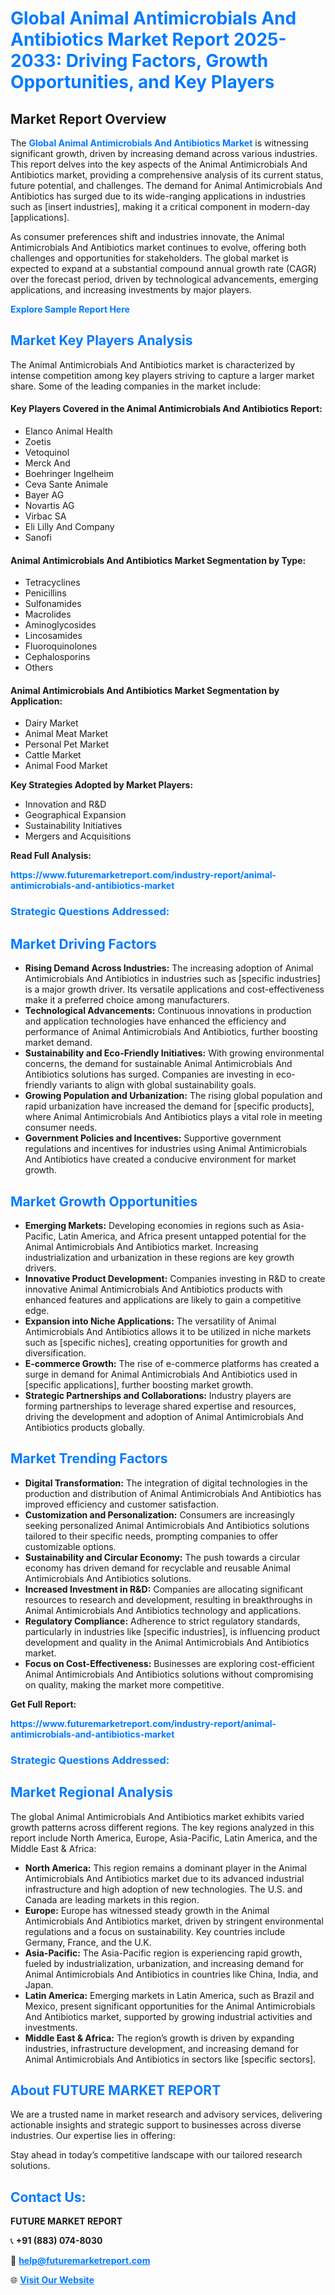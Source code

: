 <h1 style="color: #007BFF;">Global Animal Antimicrobials And Antibiotics Market Report 2025-2033: Driving Factors, Growth Opportunities, and Key Players</h1>

<section id="overview">
<h2>Market Report Overview</h2>
<p>The <a href="https://www.futuremarketreport.com/industry-report/animal-antimicrobials-and-antibiotics-market" style="color: #007BFF; text-decoration: none;"><strong>Global Animal Antimicrobials And Antibiotics Market</strong></a> is witnessing significant growth, driven by increasing demand across various industries. This report delves into the key aspects of the Animal Antimicrobials And Antibiotics market, providing a comprehensive analysis of its current status, future potential, and challenges. The demand for Animal Antimicrobials And Antibiotics has surged due to its wide-ranging applications in industries such as [insert industries], making it a critical component in modern-day [applications].</p>
<p>As consumer preferences shift and industries innovate, the Animal Antimicrobials And Antibiotics market continues to evolve, offering both challenges and opportunities for stakeholders. The global market is expected to expand at a substantial compound annual growth rate (CAGR) over the forecast period, driven by technological advancements, emerging applications, and increasing investments by major players.</p>
</section>

<section id="overview">
<p><a href="https://www.futuremarketreport.com/request-sample/reportId=63145" style="color: #007BFF; text-decoration: none;"><strong>Explore Sample Report Here</strong></a></p>
</section>

<section id="key-players">
<h2 style="color: #007BFF;">Market Key Players Analysis</h2>
<p>The Animal Antimicrobials And Antibiotics market is characterized by intense competition among key players striving to capture a larger market share. Some of the leading companies in the market include:</p>
<h4>Key Players Covered in the Animal Antimicrobials And Antibiotics Report:</h4>
<ul><li>Elanco Animal Health</li><li>Zoetis</li><li>Vetoquinol</li><li>Merck And</li><li>Boehringer Ingelheim</li><li>Ceva Sante Animale</li><li>Bayer AG</li><li>Novartis AG</li><li>Virbac SA</li><li>Eli Lilly And Company</li><li>Sanofi</li></ul>
<h4>Animal Antimicrobials And Antibiotics Market Segmentation by Type:</h4>
<ul><li>Tetracyclines</li><li>Penicillins</li><li>Sulfonamides</li><li>Macrolides</li><li>Aminoglycosides</li><li>Lincosamides</li><li>Fluoroquinolones</li><li>Cephalosporins</li><li>Others</li></ul>

<h4>Animal Antimicrobials And Antibiotics Market Segmentation by Application:</h4>
<ul><li>Dairy Market</li><li>Animal Meat Market</li><li>Personal Pet Market</li><li>Cattle Market</li><li>Animal Food Market</li></ul>
<p><strong>Key Strategies Adopted by Market Players:</strong></p>
<ul>
<li>Innovation and R&D</li>
<li>Geographical Expansion</li>
<li>Sustainability Initiatives</li>
<li>Mergers and Acquisitions</li>
</ul>
</section>

<section>
<p><strong>Read Full Analysis: </strong></p><a href="https://www.futuremarketreport.com/industry-report/animal-antimicrobials-and-antibiotics-market" style="color: #007BFF; text-decoration: none;"><strong>https://www.futuremarketreport.com/industry-report/animal-antimicrobials-and-antibiotics-market</strong></a>
<h3 style="color: #007BFF;">Strategic Questions Addressed:</h3>
</section>

<section id="driving-factors">
<h2 style="color: #007BFF;">Market Driving Factors</h2>
<ul>
<li><strong>Rising Demand Across Industries:</strong> The increasing adoption of Animal Antimicrobials And Antibiotics in industries such as [specific industries] is a major growth driver. Its versatile applications and cost-effectiveness make it a preferred choice among manufacturers.</li>
<li><strong>Technological Advancements:</strong> Continuous innovations in production and application technologies have enhanced the efficiency and performance of Animal Antimicrobials And Antibiotics, further boosting market demand.</li>
<li><strong>Sustainability and Eco-Friendly Initiatives:</strong> With growing environmental concerns, the demand for sustainable Animal Antimicrobials And Antibiotics solutions has surged. Companies are investing in eco-friendly variants to align with global sustainability goals.</li>
<li><strong>Growing Population and Urbanization:</strong> The rising global population and rapid urbanization have increased the demand for [specific products], where Animal Antimicrobials And Antibiotics plays a vital role in meeting consumer needs.</li>
<li><strong>Government Policies and Incentives:</strong> Supportive government regulations and incentives for industries using Animal Antimicrobials And Antibiotics have created a conducive environment for market growth.</li>
</ul>
</section>

<section id="growth-opportunities">
<h2 style="color: #007BFF;">Market Growth Opportunities</h2>
<ul>
<li><strong>Emerging Markets:</strong> Developing economies in regions such as Asia-Pacific, Latin America, and Africa present untapped potential for the Animal Antimicrobials And Antibiotics market. Increasing industrialization and urbanization in these regions are key growth drivers.</li>
<li><strong>Innovative Product Development:</strong> Companies investing in R&D to create innovative Animal Antimicrobials And Antibiotics products with enhanced features and applications are likely to gain a competitive edge.</li>
<li><strong>Expansion into Niche Applications:</strong> The versatility of Animal Antimicrobials And Antibiotics allows it to be utilized in niche markets such as [specific niches], creating opportunities for growth and diversification.</li>
<li><strong>E-commerce Growth:</strong> The rise of e-commerce platforms has created a surge in demand for Animal Antimicrobials And Antibiotics used in [specific applications], further boosting market growth.</li>
<li><strong>Strategic Partnerships and Collaborations:</strong> Industry players are forming partnerships to leverage shared expertise and resources, driving the development and adoption of Animal Antimicrobials And Antibiotics products globally.</li>
</ul>
</section>

<section id="trending-factors">
<h2 style="color: #007BFF;">Market Trending Factors</h2>
<ul>
<li><strong>Digital Transformation:</strong> The integration of digital technologies in the production and distribution of Animal Antimicrobials And Antibiotics has improved efficiency and customer satisfaction.</li>
<li><strong>Customization and Personalization:</strong> Consumers are increasingly seeking personalized Animal Antimicrobials And Antibiotics solutions tailored to their specific needs, prompting companies to offer customizable options.</li>
<li><strong>Sustainability and Circular Economy:</strong> The push towards a circular economy has driven demand for recyclable and reusable Animal Antimicrobials And Antibiotics solutions.</li>
<li><strong>Increased Investment in R&D:</strong> Companies are allocating significant resources to research and development, resulting in breakthroughs in Animal Antimicrobials And Antibiotics technology and applications.</li>
<li><strong>Regulatory Compliance:</strong> Adherence to strict regulatory standards, particularly in industries like [specific industries], is influencing product development and quality in the Animal Antimicrobials And Antibiotics market.</li>
<li><strong>Focus on Cost-Effectiveness:</strong> Businesses are exploring cost-efficient Animal Antimicrobials And Antibiotics solutions without compromising on quality, making the market more competitive.</li>
</ul>
</section>

<section>
<p><strong>Get Full Report: </strong></p><a href="https://www.futuremarketreport.com/industry-report/animal-antimicrobials-and-antibiotics-market" style="color: #007BFF; text-decoration: none;"><strong>https://www.futuremarketreport.com/industry-report/animal-antimicrobials-and-antibiotics-market</strong></a>
<h3 style="color: #007BFF;">Strategic Questions Addressed:</h3>
</section>


<section id="regional-analysis">
<h2 style="color: #007BFF;">Market Regional Analysis</h2>
<p>The global Animal Antimicrobials And Antibiotics market exhibits varied growth patterns across different regions. The key regions analyzed in this report include North America, Europe, Asia-Pacific, Latin America, and the Middle East & Africa:</p>
<ul>
<li><strong>North America:</strong> This region remains a dominant player in the Animal Antimicrobials And Antibiotics market due to its advanced industrial infrastructure and high adoption of new technologies. The U.S. and Canada are leading markets in this region.</li>
<li><strong>Europe:</strong> Europe has witnessed steady growth in the Animal Antimicrobials And Antibiotics market, driven by stringent environmental regulations and a focus on sustainability. Key countries include Germany, France, and the U.K.</li>
<li><strong>Asia-Pacific:</strong> The Asia-Pacific region is experiencing rapid growth, fueled by industrialization, urbanization, and increasing demand for Animal Antimicrobials And Antibiotics in countries like China, India, and Japan.</li>
<li><strong>Latin America:</strong> Emerging markets in Latin America, such as Brazil and Mexico, present significant opportunities for the Animal Antimicrobials And Antibiotics market, supported by growing industrial activities and investments.</li>
<li><strong>Middle East & Africa:</strong> The region’s growth is driven by expanding industries, infrastructure development, and increasing demand for Animal Antimicrobials And Antibiotics in sectors like [specific sectors].</li>
</ul>
</section>

<footer>
<h2 style="color: #007BFF;">About FUTURE MARKET REPORT</h2>
<p>We are a trusted name in market research and advisory services, delivering actionable insights and strategic support to businesses across diverse industries. Our expertise lies in offering:</p>

<p>Stay ahead in today’s competitive landscape with our tailored research solutions.</p>

<h2 style="color: #007BFF;">Contact Us:</h2>
<p><strong>FUTURE MARKET REPORT</strong></p>
<p>📞 <strong>+91 (883) 074-8030</strong></p>
<p>📧 <strong><a href="mailto:help@futuremarketreport.com" style="color: #007BFF;">help@futuremarketreport.com</a></strong></p>
<p>🌐 <strong><a href="https://www.futuremarketreport.com/" style="color: #007BFF;">Visit Our Website</a></strong></p>
</footer>